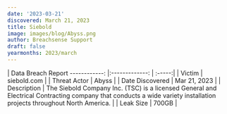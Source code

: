 ```yaml
---
date: '2023-03-21'
discovered: March 21, 2023
title: Siebold
image: images/blog/Abyss.png
author: Breachsense Support
draft: false
yearmonths: 2023/march
---
```



| Data Breach Report
------------:     |:-------------:    | :-----:|
| Victim      | siebold.com      | 
| Threat Actor      | Abyss      | 
| Date Discovered      | Mar 21, 2023      | 
| Description      | The Siebold Company Inc. (TSC) is a licensed General and Electrical Contracting company that conducts a wide variety installation projects throughout North America.      | 
| Leak Size      | 700GB      | 

